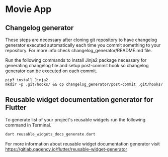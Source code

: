 # Movie App

## Changelog generator

These steps are necessary after cloning git repository to have 
changelog generator executed automatically each time you commit something
to your repository. For more info check changelog_generator/README.md file.

Run the following commands to install Jinja2 package necessary for generating changelog file
and setup post-commit hook so changelog generator can be executed on each commit.
```
pip3 install Jinja2
mkdir -p .git/hooks/ && cp changelog_generator/post-commit .git/hooks/
```

## Reusable widget documentation generator for Flutter

To generate list of your project's reusable widgets run the following command 
in Terminal.
```dart
dart reusable_widgets_docs_generate.dart
```
For more information about reusable widget documentation generator visit
https://gitlab.qagency.io/flutter/reusable-widget-generator

